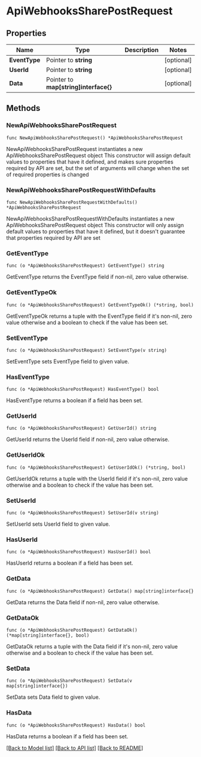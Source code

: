 # ApiWebhooksSharePostRequest

## Properties

Name | Type | Description | Notes
------------ | ------------- | ------------- | -------------
**EventType** | Pointer to **string** |  | [optional] 
**UserId** | Pointer to **string** |  | [optional] 
**Data** | Pointer to **map[string]interface{}** |  | [optional] 

## Methods

### NewApiWebhooksSharePostRequest

`func NewApiWebhooksSharePostRequest() *ApiWebhooksSharePostRequest`

NewApiWebhooksSharePostRequest instantiates a new ApiWebhooksSharePostRequest object
This constructor will assign default values to properties that have it defined,
and makes sure properties required by API are set, but the set of arguments
will change when the set of required properties is changed

### NewApiWebhooksSharePostRequestWithDefaults

`func NewApiWebhooksSharePostRequestWithDefaults() *ApiWebhooksSharePostRequest`

NewApiWebhooksSharePostRequestWithDefaults instantiates a new ApiWebhooksSharePostRequest object
This constructor will only assign default values to properties that have it defined,
but it doesn't guarantee that properties required by API are set

### GetEventType

`func (o *ApiWebhooksSharePostRequest) GetEventType() string`

GetEventType returns the EventType field if non-nil, zero value otherwise.

### GetEventTypeOk

`func (o *ApiWebhooksSharePostRequest) GetEventTypeOk() (*string, bool)`

GetEventTypeOk returns a tuple with the EventType field if it's non-nil, zero value otherwise
and a boolean to check if the value has been set.

### SetEventType

`func (o *ApiWebhooksSharePostRequest) SetEventType(v string)`

SetEventType sets EventType field to given value.

### HasEventType

`func (o *ApiWebhooksSharePostRequest) HasEventType() bool`

HasEventType returns a boolean if a field has been set.

### GetUserId

`func (o *ApiWebhooksSharePostRequest) GetUserId() string`

GetUserId returns the UserId field if non-nil, zero value otherwise.

### GetUserIdOk

`func (o *ApiWebhooksSharePostRequest) GetUserIdOk() (*string, bool)`

GetUserIdOk returns a tuple with the UserId field if it's non-nil, zero value otherwise
and a boolean to check if the value has been set.

### SetUserId

`func (o *ApiWebhooksSharePostRequest) SetUserId(v string)`

SetUserId sets UserId field to given value.

### HasUserId

`func (o *ApiWebhooksSharePostRequest) HasUserId() bool`

HasUserId returns a boolean if a field has been set.

### GetData

`func (o *ApiWebhooksSharePostRequest) GetData() map[string]interface{}`

GetData returns the Data field if non-nil, zero value otherwise.

### GetDataOk

`func (o *ApiWebhooksSharePostRequest) GetDataOk() (*map[string]interface{}, bool)`

GetDataOk returns a tuple with the Data field if it's non-nil, zero value otherwise
and a boolean to check if the value has been set.

### SetData

`func (o *ApiWebhooksSharePostRequest) SetData(v map[string]interface{})`

SetData sets Data field to given value.

### HasData

`func (o *ApiWebhooksSharePostRequest) HasData() bool`

HasData returns a boolean if a field has been set.


[[Back to Model list]](../README.md#documentation-for-models) [[Back to API list]](../README.md#documentation-for-api-endpoints) [[Back to README]](../README.md)


